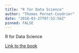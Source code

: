 ```yaml
---
title: "R for Data Science"
author: "Thomas Pernet-Coudrier"
date: "2018-03-27T07:52:56Z"
pinned: FALSE
---
```


R for Data Science

[Link to the book](https://bookdown.org/thomas_pernet/book_R/)

